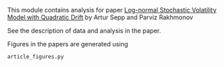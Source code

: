 This module contains analysis for paper
[Log-normal Stochastic Volatility Model with Quadratic Drift](https://papers.ssrn.com/sol3/papers.cfm?abstract_id=2522425) by Artur Sepp and Parviz Rakhmonov

See the description of data and analysis in the paper.

Figures in the papers are generated using
```python 
article_figures.py
```